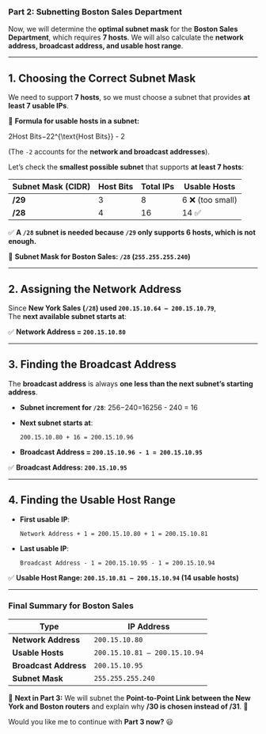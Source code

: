 ### **Part 2: Subnetting Boston Sales Department**

Now, we will determine the **optimal subnet mask** for the **Boston Sales Department**, which requires **7 hosts**. We will also calculate the **network address, broadcast address, and usable host range**.

---

## **1. Choosing the Correct Subnet Mask**

We need to support **7 hosts**, so we must choose a subnet that provides **at least 7 usable IPs**.

🔹 **Formula for usable hosts in a subnet:**

2Host Bits−22^{\text{Host Bits}} - 2

(The `-2` accounts for the **network and broadcast addresses**).

Let’s check the **smallest possible subnet** that supports **at least 7 hosts**:

|**Subnet Mask (CIDR)**|**Host Bits**|**Total IPs**|**Usable Hosts**|
|---|---|---|---|
|**/29**|3|8|6 ❌ (too small)|
|**/28**|4|16|14 ✅|

✅ **A `/28` subnet is needed because `/29` only supports 6 hosts, which is not enough.**

📌 **Subnet Mask for Boston Sales: `/28` (`255.255.255.240`)**

---

## **2. Assigning the Network Address**

Since **New York Sales (`/28`) used `200.15.10.64 – 200.15.10.79`**,  
The **next available subnet starts at**:

✅ **Network Address = `200.15.10.80`**

---

## **3. Finding the Broadcast Address**

The **broadcast address** is always **one less than the next subnet’s starting address**.

- **Subnet increment for `/28`**: 256−240=16256 - 240 = 16
- **Next subnet starts at**:
    
    ```
    200.15.10.80 + 16 = 200.15.10.96
    ```
    
- **Broadcast Address = `200.15.10.96 - 1 = 200.15.10.95`**

✅ **Broadcast Address: `200.15.10.95`**

---

## **4. Finding the Usable Host Range**

- **First usable IP**:
    
    ```
    Network Address + 1 = 200.15.10.80 + 1 = 200.15.10.81
    ```
    
- **Last usable IP**:
    
    ```
    Broadcast Address - 1 = 200.15.10.95 - 1 = 200.15.10.94
    ```
    

✅ **Usable Host Range: `200.15.10.81 – 200.15.10.94` (14 usable hosts)**

---

### **Final Summary for Boston Sales**

|**Type**|**IP Address**|
|---|---|
|**Network Address**|`200.15.10.80`|
|**Usable Hosts**|`200.15.10.81 – 200.15.10.94`|
|**Broadcast Address**|`200.15.10.95`|
|**Subnet Mask**|`255.255.255.240`|

📌 **Next in Part 3:** We will subnet the **Point-to-Point Link between the New York and Boston routers** and explain why **/30 is chosen instead of /31**. 🚀

Would you like me to continue with **Part 3 now?** 😃